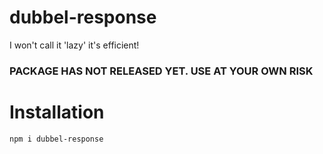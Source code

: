 # dubbel-response

I won't call it 'lazy' it's efficient!

### PACKAGE HAS NOT RELEASED YET. USE AT YOUR OWN RISK

# Installation

```
npm i dubbel-response
```